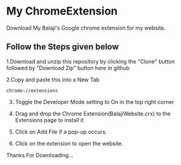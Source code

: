 # My ChromeExtension
Download My Balaji's Google chrome extension for my website.

## Follow the Steps given below
1.Download and unzip this repository by clicking the "Clone" button followed by "Download Zip" button here in github

2.Copy and paste this into a New Tab
    
    chrome://extensions  

3. Toggle the Developer Mode setting to On in the top right corner

4. Drag and drop the Chrome Extension(BalajiWebsite.crx) to the Extensions page to install it

5. Click on Add File if a pop-up occurs.

6. Click on the extension to open the website.

Thanks For Downloading...
